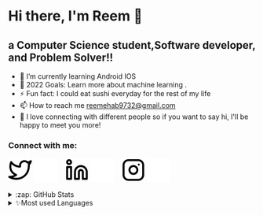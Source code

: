 # Hi there, I'm Reem  👋
## a Computer Science student,Software developer, and Problem Solver!!

- 🌱 I’m currently learning Android IOS 
- 🥅 2022 Goals: Learn more about machine learning .
- ⚡ Fun fact: I could eat sushi everyday for the rest of my life
- 📫 How to reach me reemehab9732@gmail.com 
- 👯 I love connecting with different people so if you want to say hi, I'll be happy to meet you more!


### Connect with me:

[![website](./img/twitter-light.svg)](https://twitter.com/Reemehab__#gh-light-mode-only)
[![website](./img/twitter-dark.svg)](https://twitter.com/Reemehab__#gh-dark-mode-only)
&nbsp;&nbsp;
[![website](./img/linkedin-light.svg)](https://www.linkedin.com/in/reem-ehab-992a10206/#gh-light-mode-only)
[![website](./img/linkedin-dark.svg)](https://www.linkedin.com/in/reem-ehab-992a10206/#gh-dark-mode-only)
&nbsp;&nbsp;
[![website](./img/instagram-light.svg)](https://www.instagram.com/reemehab__/#gh-light-mode-only)
[![website](./img/instagram-dark.svg)](https://www.instagram.com/reemehab__/#gh-dark-mode-only)

<details>
  <summary>:zap: GitHub Stats</summary>
  <img align="left" alt="reemehab's GitHub Stats" src="https://github-readme-stats.vercel.app/api?username=reemehab&show_icons=true&hide_border=false&title_color=ff652f&icon_color=FFE400&bg_color=09131B&text_color=ffffff&border_color=0c1a25" />
</details>

<details>
  <summary> ✨Most used Languages</summary>

[![Top Langs](https://github-readme-stats.vercel.app/api/top-langs/?username=reemehab&layout=compact&title_color=fff&icon_color=f9f9f9&text_color=9f9f9f&bg_color=151515)]

</details>
